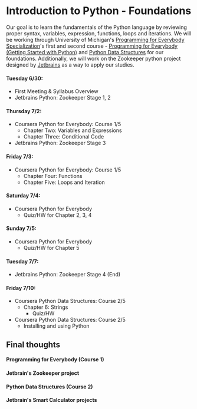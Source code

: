 # Introduction to Python - Foundations
Our goal is to learn the fundamentals of the Python language by reviewing proper syntax, variables, expression, functions, loops and iterations. We will be working through University of Michigan's [Programming for Everybody Specialization](https://www.coursera.org/specializations/python?#enroll)'s first and second course - [Programming for Everybody (Getting Started with Python)](https://www.coursera.org/learn/python?specialization=python) and [Python Data Structures](https://www.coursera.org/learn/python-data?specialization=python) for our foundations. Additionally, we will work on the Zookeeper python project designed by [Jetbrains](https://www.jetbrains.com/academy/) as a way to apply our studies.

#### Tuesday 6/30:
- First Meeting & Syllabus Overview
- Jetbrains Python: Zookeeper Stage 1, 2

#### Thursday 7/2:
- Coursera Python for Everybody: Course 1/5
  - Chapter Two: Variables and Expressions
  - Chapter Three: Conditional Code
- Jetbrains Python: Zookeeper Stage 3

#### Friday 7/3:
- Coursera Python for Everybody: Course 1/5
  - Chapter Four: Functions
  - Chapter Five: Loops and Iteration

#### Saturday 7/4:
- Coursera Python for Everybody
  - Quiz/HW for Chapter 2, 3, 4

#### Sunday 7/5:
- Coursera Python for Everybody
  - Quiz/HW for Chapter 5

#### Tuesday 7/7:
- Jetbrains Python: Zookeeper Stage 4 (End)

#### Friday 7/10:
- Coursera Python Data Structures: Course 2/5
  - Chapter 6: Strings
    - Quiz/HW
- Coursera Python Data Structures: Course 2/5
  - Installing and using Python

## Final thoughts

#### Programming for Everybody (Course 1)

#### Jetbrain's Zookeeper project

#### Python Data Structures (Course 2)

#### Jetbrain's Smart Calculator projects

